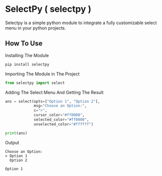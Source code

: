 # SelectPy ( selectpy )
Selectpy is a simple python module to integrate a fully customizable select menu in your python projects.

## How To Use

Installing The Module

```python
pip install selectpy
```

Importing The Module in The Project

```python
from selectpy import select
```

Adding The Select Menu And Getting The Result

```python
ans = select(opts=["Option 1", "Option 2"],
             msg="Choose an Option:",
             c=">",
             cursor_color="#ff0000",
             selected_color="#ff0000",
             unselected_color="#ffffff")

print(ans)
```

Output

```
Choose an Option:
> Option 1
  Option 2

Option 1
```

